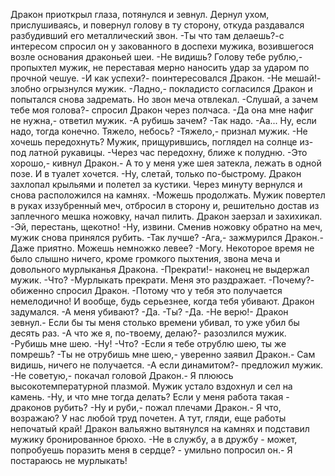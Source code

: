   Дракон приоткрыл глаза, потянулся и зевнул. Дернул ухом, прислушиваясь, и повернул голову в ту сторону, откуда раздавался разбудивший его металлический звон.
-Ты что там делаешь?-с интересом спросил он у закованного в доспехи мужика, возившегося возле основания драконьей шеи.
-Не видишь? Голову тебе рублю,- пропыхтел мужик, не переставая мерно наносить удар за ударом по прочной чешуе.
-И как успехи?- поинтересовался Дракон.
-Не мешай!- злобно огрызнулся мужик.
-Ладно,- покладисто согласился Дракон и попытался снова задремать. Но звон меча отвлекал.
-Слушай, а зачем тебе моя голова?- спросил Дракон через полчаса.
-Да она мне нафиг не нужна,- ответил мужик.
-А рубишь зачем?
-Так надо.
-Аа... Ну, если надо, тогда конечно. Тяжело, небось?
-Тяжело,- признал мужик.
-Не хочешь передохнуть?
Мужик, прищурившись, поглядел на солнце из-под латной рукавицы.
-Через час передохну, ближе к полудню.
-Это хорошо,- кивнул Дракон.- А то у меня уже шея затекла, лежать в одной позе. И в туалет хочется.
-Ну, слетай, только по-быстрому.
Дракон захлопал крыльями и полетел за кустики. Через минуту вернулся и снова расположился на камнях.
-Можешь продолжать.
Мужик повертел в руках иззубренный меч, отбросил в сторону и, решительно достав из заплечного мешка ножовку, начал пилить. Дракон заерзал и захихикал.
-Эй, перестань, щекотно!
-Ну, извини.
Сменив ножовку обратно на меч, мужик снова принялся рубить.
-Так лучше?
-Ага,- зажмурился Дракон.- Даже приятно. Можешь немножко левее?
-Могу.
Некоторое время не было слышно ничего, кроме громкого пыхтения, звона меча и довольного мурлыканья Дракона.
-Прекрати!- наконец не выдержал мужик.
-Что?
-Мурлыкать прекрати. Меня это раздражает.
-Почему?- обиженно спросил Дракон.
-Потому что у тебя это получается немелодично! И вообще, будь серьезнее, когда тебя убивают.
Дракон задумался.
-А меня убивают?
-Да.
-Ты?
-Да.
-Не верю!- Дракон зевнул.- Если бы ты меня столько времени убивал, то уже убил бы десять раз.
-А что же я, по-твоему, делаю?- разозлился мужик.
-Рубишь мне шею.
-Ну!
-Что?
-Если я тебе отрублю шею, ты же помрешь?
-Ты не отрубишь мне шею,- уверенно заявил Дракон.- Сам видишь, ничего не получается.
-А если динамитом?- предложил мужик.
-Не советую,- покачал головой Дракон.- Я плююсь высокотемпературной плазмой.
Мужик устало вздохнул и сел на камень.
-Ну, и что мне тогда делать? Если у меня работа такая - драконов рубить?
-Ну и руби,- пожал плечами Дракон.- Я что, возражаю? У нас любой труд почетен. А тут, гляди, еще работы непочатый край!
Дракон вальяжно вытянулся на камнях и подставил мужику бронированное брюхо.
-Не в службу, а в дружбу - может, попробуешь поразить меня в сердце? - умильно попросил он.- Я постараюсь не мурлыкать!    